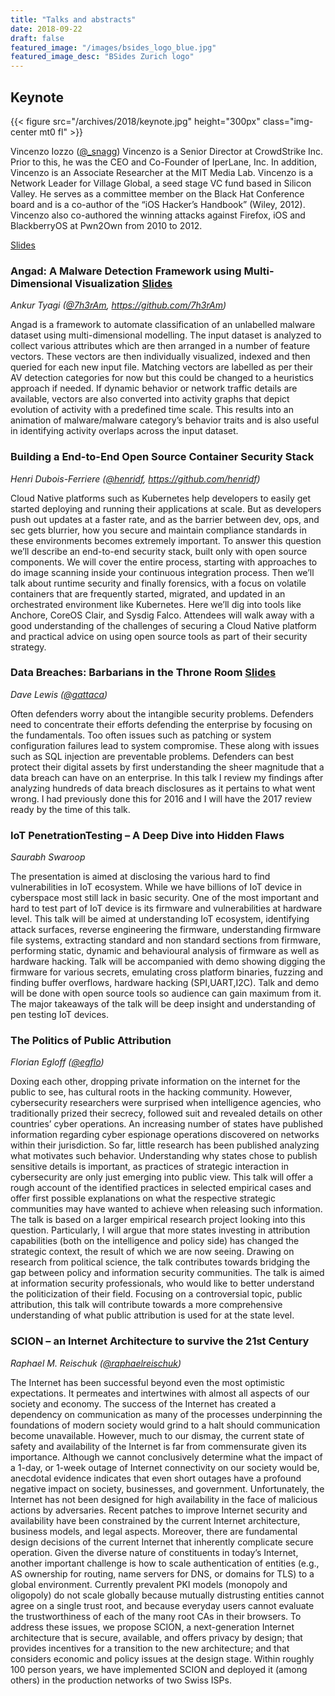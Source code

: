 ```yaml
---
title: "Talks and abstracts"
date: 2018-09-22
draft: false
featured_image: "/images/bsides_logo_blue.jpg"
featured_image_desc: "BSides Zurich logo"
---
```


## Keynote

{{< figure src="/archives/2018/keynote.jpg" height="300px" class="img-center mt0 fl" >}}

Vincenzo Iozzo ([@\_snagg](https://twitter.com/_snagg)) Vincenzo is a Senior
Director at CrowdStrike Inc. Prior to this, he was the CEO and Co-Founder of
IperLane, Inc. In addition, Vincenzo is an Associate Researcher at the MIT Media
Lab. Vincenzo is a Network Leader for Village Global, a seed stage VC fund based
in Silicon Valley. He serves as a committee member on the Black Hat Conference
board and is a co-author of the “iOS Hacker’s Handbook” (Wiley, 2012). Vincenzo
also co-authored the winning attacks against Firefox, iOS and BlackberryOS at
Pwn2Own from 2010 to 2012.

[Slides](/archives/2018/BSZH18-Keynote-Iozzo-Future_offense_public.pdf)

### Angad: A Malware Detection Framework using Multi-Dimensional Visualization [Slides](/archives/2018/BSZH18-AnkurTyagi-angad.pdf)

_Ankur Tyagi ([@7h3rAm](https://twitter.com/7h3rAm), https://github.com/7h3rAm)_

Angad is a framework to automate classification of an unlabelled malware dataset
using multi-dimensional modelling. The input dataset is analyzed to collect
various attributes which are then arranged in a number of feature vectors. These
vectors are then individually visualized, indexed and then queried for each new
input file. Matching vectors are labelled as per their AV detection categories
for now but this could be changed to a heuristics approach if needed. If dynamic
behavior or network traffic details are available, vectors are also converted
into activity graphs that depict evolution of activity with a predefined time
scale. This results into an animation of malware/malware category’s behavior
traits and is also useful in identifying activity overlaps across the input
dataset.

### Building a End-to-End Open Source Container Security Stack

_Henri Dubois-Ferriere ([@henridf](https://twitter.com/henridf),
https://github.com/henridf)_

Cloud Native platforms such as Kubernetes help developers to easily get started
deploying and running their applications at scale. But as developers push out
updates at a faster rate, and as the barrier between dev, ops, and sec gets
blurrier, how you secure and maintain compliance standards in these environments
becomes extremely important. To answer this question we’ll describe an
end-to-end security stack, built only with open source components. We will cover
the entire process, starting with approaches to do image scanning inside your
continuous integration process. Then we’ll talk about runtime security and
finally forensics, with a focus on volatile containers that are frequently
started, migrated, and updated in an orchestrated environment like Kubernetes.
Here we’ll dig into tools like Anchore, CoreOS Clair, and Sysdig Falco.
Attendees will walk away with a good understanding of the challenges of securing
a Cloud Native platform and practical advice on using open source tools as part
of their security strategy.

### Data Breaches: Barbarians in the Throne Room [Slides](/archives/2018/BSZH18-Dave_Lewis-ThroneRoom.pdf)

_Dave Lewis ([@gattaca](https://twitter.com/gattaca))_

Often defenders worry about the intangible security problems. Defenders need to
concentrate their efforts defending the enterprise by focusing on the
fundamentals. Too often issues such as patching or system configuration failures
lead to system compromise. These along with issues such as SQL injection are
preventable problems. Defenders can best protect their digital assets by first
understanding the sheer magnitude that a data breach can have on an enterprise.
In this talk I review my findings after analyzing hundreds of data breach
disclosures as it pertains to what went wrong. I had previously done this for
2016 and I will have the 2017 review ready by the time of this talk.

### IoT PenetrationTesting – A Deep Dive into Hidden Flaws

_Saurabh Swaroop_

The presentation is aimed at disclosing the various hard to find vulnerabilities
in IoT ecosystem. While we have billions of IoT device in cyberspace most still
lack in basic security. One of the most important and hard to test part of IoT
device is its firmware and vulnerabilities at hardware level. This talk will be
aimed at understanding IoT ecosystem, identifying attack surfaces, reverse
engineering the firmware, understanding firmware file systems, extracting
standard and non standard sections from firmware, performing static, dynamic and
behavioural analysis of firmware as well as hardware hacking. Talk will be
accompanied with demo showing digging the firmware for various secrets,
emulating cross platform binaries, fuzzing and finding buffer overflows,
hardware hacking (SPI,UART,I2C). Talk and demo will be done with open source
tools so audience can gain maximum from it. The major takeaways of the talk will
be deep insight and understanding of pen testing IoT devices.

### The Politics of Public Attribution

_Florian Egloff ([@egflo](https://twitter.com/egflo))_

Doxing each other, dropping private information on the internet for the public
to see, has cultural roots in the hacking community. However, cybersecurity
researchers were surprised when intelligence agencies, who traditionally prized
their secrecy, followed suit and revealed details on other countries’ cyber
operations. An increasing number of states have published information regarding
cyber espionage operations discovered on networks within their jurisdiction. So
far, little research has been published analyzing what motivates such behavior.
Understanding why states chose to publish sensitive details is important, as
practices of strategic interaction in cybersecurity are only just emerging into
public view. This talk will offer a rough account of the identified practices in
selected empirical cases and offer first possible explanations on what the
respective strategic communities may have wanted to achieve when releasing such
information. The talk is based on a larger empirical research project looking
into this question. Particularly, I will argue that more states investing in
attribution capabilities (both on the intelligence and policy side) has changed
the strategic context, the result of which we are now seeing. Drawing on
research from political science, the talk contributes towards bridging the gap
between policy and information security communities. The talk is aimed at
information security professionals, who would like to better understand the
politicization of their field. Focusing on a controversial topic, public
attribution, this talk will contribute towards a more comprehensive
understanding of what public attribution is used for at the state level.

### SCION – an Internet Architecture to survive the 21st Century

_Raphael M. Reischuk ([@raphaelreischuk](https://twitter.com/raphaelreischuk))_

The Internet has been successful beyond even the most optimistic expectations.
It permeates and intertwines with almost all aspects of our society and economy.
The success of the Internet has created a dependency on communication as many of
the processes underpinning the foundations of modern society would grind to a
halt should communication become unavailable. However, much to our dismay, the
current state of safety and availability of the Internet is far from
commensurate given its importance. Although we cannot conclusively determine
what the impact of a 1-day, or 1-week outage of Internet connectivity on our
society would be, anecdotal evidence indicates that even short outages have a
profound negative impact on society, businesses, and government. Unfortunately,
the Internet has not been designed for high availability in the face of
malicious actions by adversaries. Recent patches to improve Internet security
and availability have been constrained by the current Internet architecture,
business models, and legal aspects. Moreover, there are fundamental design
decisions of the current Internet that inherently complicate secure operation.
Given the diverse nature of constituents in today’s Internet, another important
challenge is how to scale authentication of entities (e.g., AS ownership for
routing, name servers for DNS, or domains for TLS) to a global environment.
Currently prevalent PKI models (monopoly and oligopoly) do not scale globally
because mutually distrusting entities cannot agree on a single trust root, and
because everyday users cannot evaluate the trustworthiness of each of the many
root CAs in their browsers. To address these issues, we propose SCION, a
next-generation Internet architecture that is secure, available, and offers
privacy by design; that provides incentives for a transition to the new
architecture; and that considers economic and policy issues at the design stage.
Within roughly 100 person years, we have implemented SCION and deployed it
(among others) in the production networks of two Swiss ISPs.
